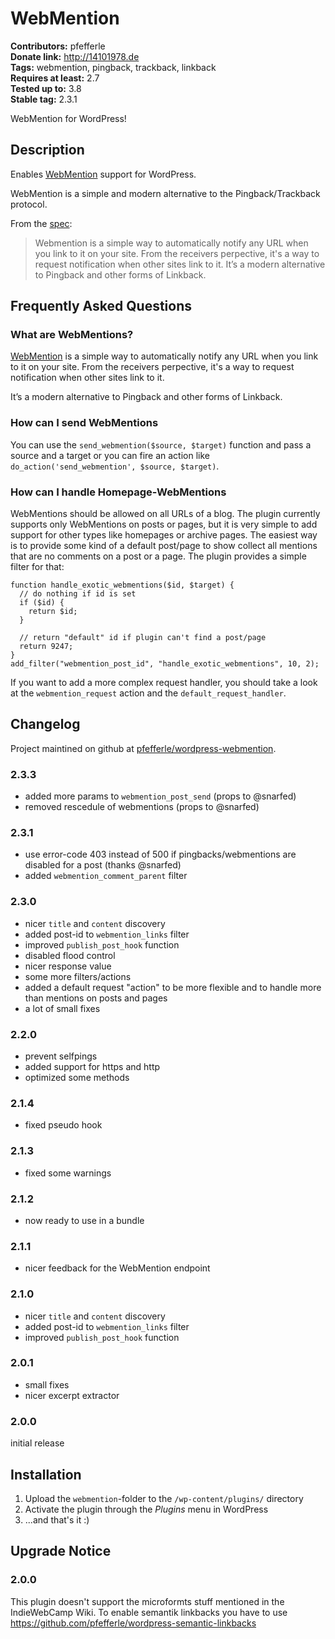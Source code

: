 # WebMention #
**Contributors:** pfefferle  
**Donate link:** http://14101978.de  
**Tags:** webmention, pingback, trackback, linkback  
**Requires at least:** 2.7  
**Tested up to:** 3.8  
**Stable tag:** 2.3.1  

WebMention for WordPress!

## Description ##

Enables [WebMention](http://webmention.org/) support for WordPress.

WebMention is a simple and modern alternative to the Pingback/Trackback protocol.

From the [spec](http://webmention.org/):

> Webmention is a simple way to automatically notify any URL when you link to it on your site.
> From the receivers perpective, it's a way to request notification when other sites link to it.
> It’s a modern alternative to Pingback and other forms of Linkback.

## Frequently Asked Questions ##

### What are WebMentions? ###

[WebMention](http://webmention.org) is a simple way to automatically notify any URL when you link to it on your site. From the receivers perpective, it's a way to request notification when other sites link to it.

It’s a modern alternative to Pingback and other forms of Linkback.

### How can I send WebMentions ###

You can use the `send_webmention($source, $target)` function and pass a source and a target or you can fire an action like `do_action('send_webmention', $source, $target)`.

### How can I handle Homepage-WebMentions ###

WebMentions should be allowed on all URLs of a blog. The plugin currently supports only WebMentions on
posts or pages, but it is very simple to add support for other types like homepages or archive pages.
The easiest way is to provide some kind of a default post/page to show collect all mentions that are no
comments on a post or a page. The plugin provides a simple filter for that:

    function handle_exotic_webmentions($id, $target) {
      // do nothing if id is set
      if ($id) {
        return $id;
      }

      // return "default" id if plugin can't find a post/page
      return 9247;
    }
    add_filter("webmention_post_id", "handle_exotic_webmentions", 10, 2);

If you want to add a more complex request handler, you should take a look at the
`webmention_request` action and the `default_request_handler`.

## Changelog ##

Project maintined on github at [pfefferle/wordpress-webmention](https://github.com/pfefferle/wordpress-webmention).

### 2.3.3 ###

* added more params to `webmention_post_send` (props to @snarfed)
* removed rescedule of webmentions (props to @snarfed)

### 2.3.1 ###

* use error-code 403 instead of 500 if pingbacks/webmentions are disabled for a post (thanks @snarfed)
* added `webmention_comment_parent` filter

### 2.3.0 ###

* nicer `title` and `content` discovery
* added post-id to `webmention_links` filter
* improved `publish_post_hook` function
* disabled flood control
* nicer response value
* some more filters/actions
* added a default request "action" to be more flexible and to handle more than mentions on posts and pages
* a lot of small fixes

### 2.2.0 ###

* prevent selfpings
* added support for https and http
* optimized some methods

### 2.1.4 ###

* fixed pseudo hook

### 2.1.3 ###

* fixed some warnings

### 2.1.2 ###

* now ready to use in a bundle

### 2.1.1 ###

* nicer feedback for the WebMention endpoint

### 2.1.0 ###

* nicer `title` and `content` discovery
* added post-id to `webmention_links` filter
* improved `publish_post_hook` function

### 2.0.1 ###

* small fixes
* nicer excerpt extractor

### 2.0.0 ###

initial release

## Installation ##

1. Upload the `webmention`-folder to the `/wp-content/plugins/` directory
2. Activate the plugin through the *Plugins* menu in WordPress
3. ...and that's it :)

## Upgrade Notice ##

### 2.0.0 ###

This plugin doesn't support the microformts stuff mentioned in the IndieWebCamp Wiki.
To enable semantik linkbacks you have to use <https://github.com/pfefferle/wordpress-semantic-linkbacks>
